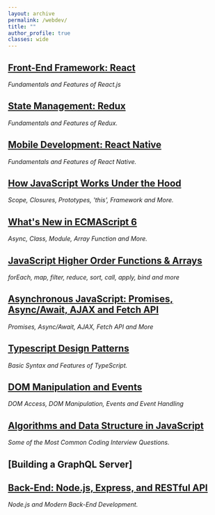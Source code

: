 ```yaml
---
layout: archive
permalink: /webdev/
title: ""
author_profile: true
classes: wide
---
```


## [Front-End Framework: React](../_posts/2019-10-06-react.md)
*Fundamentals and Features of React.js*

## [State Management: Redux](../_posts/2020-01-25-redux.md)
*Fundamentals and Features of Redux.*

## [Mobile Development: React Native](../_posts/2020-01-26-reactnative.md)
*Fundamentals and Features of React Native.*

## [How JavaScript Works Under the Hood](../_posts/2020-01-12-jsunderhood.md)
*Scope, Closures, Prototypes, 'this', Framework and More.*

## [What's New in ECMAScript 6](../_posts/2019-09-10-es6.md)
*Async, Class, Module, Array Function and More.*

## [JavaScript Higher Order Functions & Arrays](../_posts/2019-09-12-jsf.md)
*forEach, map, filter, reduce, sort, call, apply, bind and more*

## [Asynchronous JavaScript: Promises, Async/Await, AJAX and Fetch API](../_posts/2019-09-16-asyjs.md)
*Promises, Async/Await, AJAX, Fetch API and More*

## [Typescript Design Patterns](../_posts/2019-12-02-TypeScript.md)
*Basic Syntax and Features of TypeScript.*

## [DOM Manipulation and Events](../_posts/2019-09-10-dom.md)
*DOM Access, DOM Manipulation, Events and Event Handling*

## [Algorithms and Data Structure in JavaScript](../_posts/2019-09-14-algodata.md)
*Some of the Most Common Coding Interview Questions.*

## [Building a GraphQL Server]

## [Back-End: Node.js, Express, and RESTful API](../_posts/2020-01-25-node.md)
*Node.js and Modern Back-End Development.*



